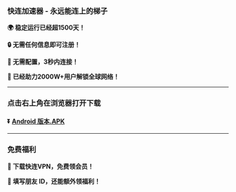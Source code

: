 ### 快连加速器 - 永远能连上的梯子
**:earth_africa: 稳定运行已经超1500天！**

**:lock: 无需任何信息即可注册！**

**:rocket: 无需配置，3秒内连接！**

**:man: 已经助力2000W+用户解锁全球网络！**

---
### 点击右上角在浏览器打开下载

#### :arrow_double_down: [Android 版本.APK](https://appshare.onelink.me/7uiT/fa80bb40)

---
### 免费福利
**:gift: 下载快连VPN，免费领会员！**

**:gift: 填写朋友 ID，还能额外领福利！**
